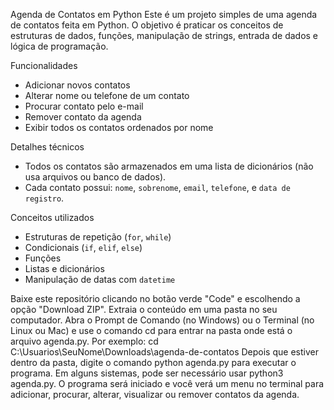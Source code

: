 Agenda de Contatos em Python
Este é um projeto simples de uma agenda de contatos feita em Python. O objetivo é praticar os conceitos de estruturas de dados, funções, manipulação de strings, entrada de dados e lógica de programação.

Funcionalidades
- Adicionar novos contatos
- Alterar nome ou telefone de um contato
- Procurar contato pelo e-mail
- Remover contato da agenda
- Exibir todos os contatos ordenados por nome

Detalhes técnicos
- Todos os contatos são armazenados em uma lista de dicionários (não usa arquivos ou banco de dados).
- Cada contato possui: `nome`, `sobrenome`, `email`, `telefone`, e `data de registro`.

Conceitos utilizados
- Estruturas de repetição (`for`, `while`)
- Condicionais (`if`, `elif`, `else`)
- Funções
- Listas e dicionários
- Manipulação de datas com `datetime`

Baixe este repositório clicando no botão verde "Code" e escolhendo a opção "Download ZIP".
Extraia o conteúdo em uma pasta no seu computador.
Abra o Prompt de Comando (no Windows) ou o Terminal (no Linux ou Mac) e use o comando cd para entrar na pasta onde está o arquivo agenda.py.
Por exemplo: cd C:\Usuarios\SeuNome\Downloads\agenda-de-contatos
Depois que estiver dentro da pasta, digite o comando python agenda.py para executar o programa.
Em alguns sistemas, pode ser necessário usar python3 agenda.py.
O programa será iniciado e você verá um menu no terminal para adicionar, procurar, alterar, visualizar ou remover contatos da agenda.
